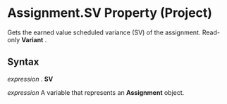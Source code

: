 
# Assignment.SV Property (Project)

Gets the earned value scheduled variance (SV) of the assignment. Read-only  **Variant** .


## Syntax

 _expression_ . **SV**

 _expression_ A variable that represents an **Assignment** object.

